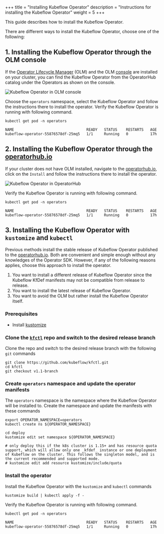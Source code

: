 +++
title = "Installing Kubeflow Operator"
description = "Instructions for installing the Kubeflow Operator"
weight = 5
+++

This guide describes how to install the Kubeflow Operator.

There are different ways to install the Kubeflow Operator, choose one of the following:

## 1. Installing the Kubeflow Operator through the OLM console

If the [Operator Lifecycle Manager](https://github.com/operator-framework/operator-lifecycle-manager) (OLM) and the OLM [console](https://github.com/openshift/console) are installed on your cluster, you can find the Kubeflow Operator from the OperatorHub catalog under the Operators as shown on the console.

<img src="/docs/images/operator-catalog-kubeflow.png" 
    alt="Kubeflow Operator in OLM console"
    class="mt-3 mb-3 border border-info rounded">

Choose the `operators` namespace, select the Kubeflow Operator and follow the instructions there to install the operator. Verify the Kubeflow Operator is running with following command.

```shell
kubectl get pod -n operators

NAME                                 READY   STATUS    RESTARTS   AGE
kubeflow-operator-55876578df-25mq5   1/1     Running   0          17h
```

## 2. Installing the Kubeflow Operator through the [operatorhub.io](https://operatorhub.io/operator/kubeflow)

If your cluster does not have OLM installed, navigate to the [operatorhub.io](https://operatorhub.io/operator/kubeflow), click on the `Install` and follow the instructions there to install the operator. 

<img src="/docs/images/operator-operatorhubio-kubeflow.png" 
    alt="Kubeflow Operator in OperatorHub"
    class="mt-3 mb-3 border border-info rounded">

Verify the Kubeflow Operator is running with following command.

```shell
kubectl get pod -n operators

NAME                                 READY   STATUS    RESTARTS   AGE
kubeflow-operator-55876578df-25mq5   1/1     Running   0          17h
```

## 3. Installing the Kubeflow Operator with `kustomize` and `kubectl`

Previous methods install the stable release of Kubeflow Operator published to the [operatorhub.io](https://operatorhub.io). Both are convenient and simple enough without any knowledges of the Operator SDK. However, if any of the following reasons applies, choose this approach to install the operator.

1. You want to install a different release of Kubeflow Operator since the Kubeflow KfDef manifests may not be compatible from release to release.
2. You want to install the latest release of Kubeflow Operator.
3. You want to avoid the OLM but rather install the Kubeflow Operator itself.

### Prerequisites

* Install [kustomize](https://github.com/kubernetes-sigs/kustomize/blob/master/docs/INSTALL.md)

### Clone the [`kfctl`](https://github.com/kubeflow/kfctl.git) repo and switch to the desired release branch

Clone the repo and switch to the desired release branch with the following `git` commands

```shell
git clone https://github.com/kubeflow/kfctl.git
cd kfctl
git checkout v1.1-branch
```

### Create `operators` namespace and update the operator manifests

The `operators` namespace is the namespace where the Kubeflow Operator will be installed to. Create the namespace and update the manifests with these commands

```shell
export OPERATOR_NAMESPACE=operators
kubectl create ns ${OPERATOR_NAMESPACE}

cd deploy
kustomize edit set namespace ${OPERATOR_NAMESPACE}

# only deploy this if the k8s cluster is 1.15+ and has resource quota support, which will allow only one _kfdef_ instance or one deployment of Kubeflow on the cluster. This follows the singleton model, and is the current recommended and supported mode.
# kustomize edit add resource kustomize/include/quota
```

### Install the operator

Install the Kubeflow Operator with the `kustomize` and `kubectl` commands

```shell
kustomize build | kubectl apply -f -
```

Verify the Kubeflow Operator is running with following command.

```shell
kubectl get pod -n operators

NAME                                 READY   STATUS    RESTARTS   AGE
kubeflow-operator-55876578df-25mq5   1/1     Running   0          17h
```
